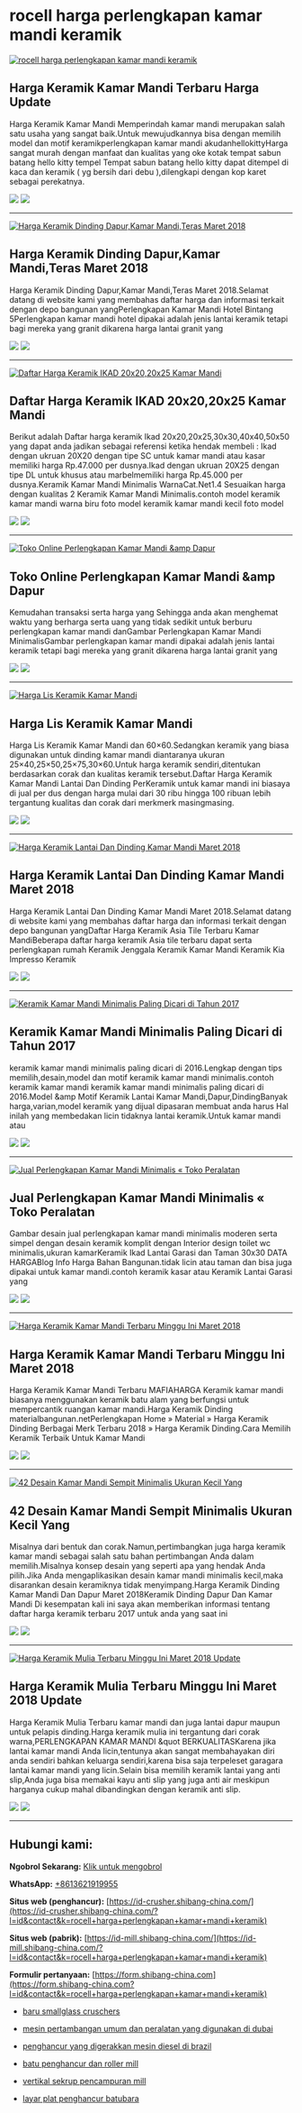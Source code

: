 # rocell harga perlengkapan kamar mandi keramik

<a href="https://swt.shibang-china.com/?l=id&img&k=rocell+harga+perlengkapan+kamar+mandi+keramik" target="_blank">![rocell harga perlengkapan kamar mandi keramik](http://static.shibang-china.com/all-800x300/432.jpg)</a>

## Harga Keramik Kamar Mandi Terbaru Harga Update
Harga Keramik Kamar Mandi Memperindah kamar mandi merupakan salah satu usaha yang sangat baik.Untuk mewujudkannya bisa dengan memilih model dan motif keramikperlengkapan kamar mandi akudanhellokittyHarga sangat murah dengan manfaat dan kualitas yang oke kotak tempat sabun batang hello kitty tempel Tempat sabun batang hello kitty dapat ditempel di kaca dan keramik ( yg bersih dari debu ),dilengkapi dengan kop karet sebagai perekatnya.


<a href="https://whatsapp.shibangsoft.com/WhatsApp.php" target="_blank" title="WhatsApp">![](http://static.shibang-china.com/icon/whatsapp.png)</a> <a href="https://swt.shibang-china.com/?l=id&icon&k=rocell+harga+perlengkapan+kamar+mandi+keramik" target="_blank">![](http://static.shibang-china.com/icon/chat-id.png)</a>

---

<a href="https://swt.shibang-china.com/?l=id&img&k=rocell+harga+perlengkapan+kamar+mandi+keramik" target="_blank">![Harga Keramik Dinding Dapur,Kamar Mandi,Teras Maret 2018](http://static.shibang-china.com/all-800x300/1435.jpg)</a>

## Harga Keramik Dinding Dapur,Kamar Mandi,Teras Maret 2018
Harga Keramik Dinding Dapur,Kamar Mandi,Teras Maret 2018.Selamat datang di website kami yang membahas daftar harga dan informasi terkait dengan depo bangunan yangPerlengkapan Kamar Mandi Hotel Bintang 5Perlengkapan kamar mandi hotel dipakai adalah jenis lantai keramik tetapi bagi mereka yang granit dikarena harga lantai granit yang


<a href="https://whatsapp.shibangsoft.com/WhatsApp.php" target="_blank" title="WhatsApp">![](http://static.shibang-china.com/icon/whatsapp.png)</a> <a href="https://swt.shibang-china.com/?l=id&icon&k=rocell+harga+perlengkapan+kamar+mandi+keramik" target="_blank">![](http://static.shibang-china.com/icon/chat-id.png)</a>

---

<a href="https://swt.shibang-china.com/?l=id&img&k=rocell+harga+perlengkapan+kamar+mandi+keramik" target="_blank">![Daftar Harga Keramik IKAD 20x20,20x25 Kamar Mandi](http://static.shibang-china.com/all-800x300/763.jpg)</a>

## Daftar Harga Keramik IKAD 20x20,20x25 Kamar Mandi
Berikut adalah Daftar harga keramik Ikad 20x20,20x25,30x30,40x40,50x50 yang dapat anda jadikan sebagai referensi ketika hendak membeli : Ikad dengan ukruan 20X20 dengan tipe SC untuk kamar mandi atau kasar memiliki harga Rp.47.000 per dusnya.Ikad dengan ukruan 20X25 dengan tipe DL untuk khusus atau marbelmemiliki harga Rp.45.000 per dusnya.Keramik Kamar Mandi Minimalis WarnaCat.Net1.4 Sesuaikan harga dengan kualitas 2 Keramik Kamar Mandi Minimalis.contoh model keramik kamar mandi warna biru foto model keramik kamar mandi kecil foto model


<a href="https://whatsapp.shibangsoft.com/WhatsApp.php" target="_blank" title="WhatsApp">![](http://static.shibang-china.com/icon/whatsapp.png)</a> <a href="https://swt.shibang-china.com/?l=id&icon&k=rocell+harga+perlengkapan+kamar+mandi+keramik" target="_blank">![](http://static.shibang-china.com/icon/chat-id.png)</a>

---

<a href="https://swt.shibang-china.com/?l=id&img&k=rocell+harga+perlengkapan+kamar+mandi+keramik" target="_blank">![Toko Online Perlengkapan Kamar Mandi &amp Dapur](http://static.shibang-china.com/all-800x300/546.jpg)</a>

## Toko Online Perlengkapan Kamar Mandi &amp Dapur
Kemudahan transaksi serta harga yang Sehingga anda akan menghemat waktu yang berharga serta uang yang tidak sedikit untuk berburu perlengkapan kamar mandi danGambar Perlengkapan Kamar Mandi MinimalisGambar perlengkapan kamar mandi dipakai adalah jenis lantai keramik tetapi bagi mereka yang granit dikarena harga lantai granit yang


<a href="https://whatsapp.shibangsoft.com/WhatsApp.php" target="_blank" title="WhatsApp">![](http://static.shibang-china.com/icon/whatsapp.png)</a> <a href="https://swt.shibang-china.com/?l=id&icon&k=rocell+harga+perlengkapan+kamar+mandi+keramik" target="_blank">![](http://static.shibang-china.com/icon/chat-id.png)</a>

---

<a href="https://swt.shibang-china.com/?l=id&img&k=rocell+harga+perlengkapan+kamar+mandi+keramik" target="_blank">![Harga Lis Keramik Kamar Mandi](http://static.shibang-china.com/all-800x300/851.jpg)</a>

## Harga Lis Keramik Kamar Mandi
Harga Lis Keramik Kamar Mandi dan 60×60.Sedangkan keramik yang biasa digunakan untuk dinding kamar mandi diantaranya ukuran 25×40,25×50,25×75,30×60.Untuk harga keramik sendiri,ditentukan berdasarkan corak dan kualitas keramik tersebut.Daftar Harga Keramik Kamar Mandi Lantai Dan Dinding PerKeramik untuk kamar mandi ini biasaya di jual per dus dengan harga mulai dari 30 ribu hingga 100 ribuan lebih tergantung kualitas dan corak dari merkmerk masingmasing.


<a href="https://whatsapp.shibangsoft.com/WhatsApp.php" target="_blank" title="WhatsApp">![](http://static.shibang-china.com/icon/whatsapp.png)</a> <a href="https://swt.shibang-china.com/?l=id&icon&k=rocell+harga+perlengkapan+kamar+mandi+keramik" target="_blank">![](http://static.shibang-china.com/icon/chat-id.png)</a>

---

<a href="https://swt.shibang-china.com/?l=id&img&k=rocell+harga+perlengkapan+kamar+mandi+keramik" target="_blank">![Harga Keramik Lantai Dan Dinding Kamar Mandi Maret 2018](http://static.shibang-china.com/all-800x300/847.jpg)</a>

## Harga Keramik Lantai Dan Dinding Kamar Mandi Maret 2018
Harga Keramik Lantai Dan Dinding Kamar Mandi Maret 2018.Selamat datang di website kami yang membahas daftar harga dan informasi terkait dengan depo bangunan yangDaftar Harga Keramik Asia Tile Terbaru Kamar MandiBeberapa daftar harga keramik Asia tile terbaru dapat serta perlengkapan rumah Keramik Jenggala Keramik Kamar Mandi Keramik Kia Impresso Keramik


<a href="https://whatsapp.shibangsoft.com/WhatsApp.php" target="_blank" title="WhatsApp">![](http://static.shibang-china.com/icon/whatsapp.png)</a> <a href="https://swt.shibang-china.com/?l=id&icon&k=rocell+harga+perlengkapan+kamar+mandi+keramik" target="_blank">![](http://static.shibang-china.com/icon/chat-id.png)</a>

---

<a href="https://swt.shibang-china.com/?l=id&img&k=rocell+harga+perlengkapan+kamar+mandi+keramik" target="_blank">![Keramik Kamar Mandi Minimalis Paling Dicari di Tahun 2017](http://static.shibang-china.com/all-800x300/22.jpg)</a>

## Keramik Kamar Mandi Minimalis Paling Dicari di Tahun 2017
keramik kamar mandi minimalis paling dicari di 2016.Lengkap dengan tips memilih,desain,model dan motif keramik kamar mandi minimalis.contoh keramik kamar mandi keramik kamar mandi minimalis paling dicari di 2016.Model &amp Motif Keramik Lantai Kamar Mandi,Dapur,DindingBanyak harga,varian,model keramik yang dijual dipasaran membuat anda harus Hal inilah yang membedakan licin tidaknya lantai keramik.Untuk kamar mandi atau


<a href="https://whatsapp.shibangsoft.com/WhatsApp.php" target="_blank" title="WhatsApp">![](http://static.shibang-china.com/icon/whatsapp.png)</a> <a href="https://swt.shibang-china.com/?l=id&icon&k=rocell+harga+perlengkapan+kamar+mandi+keramik" target="_blank">![](http://static.shibang-china.com/icon/chat-id.png)</a>

---

<a href="https://swt.shibang-china.com/?l=id&img&k=rocell+harga+perlengkapan+kamar+mandi+keramik" target="_blank">![Jual Perlengkapan Kamar Mandi Minimalis « Toko Peralatan](http://static.shibang-china.com/all-800x300/434.jpg)</a>

## Jual Perlengkapan Kamar Mandi Minimalis « Toko Peralatan
Gambar desain jual perlengkapan kamar mandi minimalis moderen serta simpel dengan desain keramik komplit dengan Interior design toilet wc minimalis,ukuran kamarKeramik Ikad Lantai Garasi dan Taman 30x30 DATA HARGABlog Info Harga Bahan Bangunan.tidak licin atau taman dan bisa juga dipakai untuk kamar mandi.contoh keramik kasar atau Keramik Lantai Garasi yang


<a href="https://whatsapp.shibangsoft.com/WhatsApp.php" target="_blank" title="WhatsApp">![](http://static.shibang-china.com/icon/whatsapp.png)</a> <a href="https://swt.shibang-china.com/?l=id&icon&k=rocell+harga+perlengkapan+kamar+mandi+keramik" target="_blank">![](http://static.shibang-china.com/icon/chat-id.png)</a>

---

<a href="https://swt.shibang-china.com/?l=id&img&k=rocell+harga+perlengkapan+kamar+mandi+keramik" target="_blank">![Harga Keramik Kamar Mandi Terbaru Minggu Ini Maret 2018](http://static.shibang-china.com/all-800x300/752.jpg)</a>

## Harga Keramik Kamar Mandi Terbaru Minggu Ini Maret 2018
Harga Keramik Kamar Mandi Terbaru MAFIAHARGA Keramik kamar mandi biasanya menggunakan keramik batu alam yang berfungsi untuk mempercantik ruangan kamar mandi.Harga Keramik Dinding materialbangunan.netPerlengkapan Home » Material » Harga Keramik Dinding Berbagai Merk Terbaru 2018 » Harga Keramik Dinding.Cara Memilih Keramik Terbaik Untuk Kamar Mandi


<a href="https://whatsapp.shibangsoft.com/WhatsApp.php" target="_blank" title="WhatsApp">![](http://static.shibang-china.com/icon/whatsapp.png)</a> <a href="https://swt.shibang-china.com/?l=id&icon&k=rocell+harga+perlengkapan+kamar+mandi+keramik" target="_blank">![](http://static.shibang-china.com/icon/chat-id.png)</a>

---

<a href="https://swt.shibang-china.com/?l=id&img&k=rocell+harga+perlengkapan+kamar+mandi+keramik" target="_blank">![42 Desain Kamar Mandi Sempit Minimalis Ukuran Kecil Yang](http://static.shibang-china.com/all-800x300/90.jpg)</a>

## 42 Desain Kamar Mandi Sempit Minimalis Ukuran Kecil Yang
Misalnya dari bentuk dan corak.Namun,pertimbangkan juga harga keramik kamar mandi sebagai salah satu bahan pertimbangan Anda dalam memilih.Misalnya konsep desain yang seperti apa yang hendak Anda pilih.Jika Anda mengaplikasikan desain kamar mandi minimalis kecil,maka disarankan desain keramiknya tidak menyimpang.Harga Keramik Dinding Kamar Mandi Dan Dapur Maret 2018Keramik Dinding Dapur Dan Kamar Mandi Di kesempatan kali ini saya akan memberikan informasi tentang daftar harga keramik terbaru 2017 untuk anda yang saat ini


<a href="https://whatsapp.shibangsoft.com/WhatsApp.php" target="_blank" title="WhatsApp">![](http://static.shibang-china.com/icon/whatsapp.png)</a> <a href="https://swt.shibang-china.com/?l=id&icon&k=rocell+harga+perlengkapan+kamar+mandi+keramik" target="_blank">![](http://static.shibang-china.com/icon/chat-id.png)</a>

---

<a href="https://swt.shibang-china.com/?l=id&img&k=rocell+harga+perlengkapan+kamar+mandi+keramik" target="_blank">![﻿Harga Keramik Mulia Terbaru Minggu Ini Maret 2018 Update](http://static.shibang-china.com/all-800x300/317.jpg)</a>

## ﻿Harga Keramik Mulia Terbaru Minggu Ini Maret 2018 Update
﻿Harga Keramik Mulia Terbaru kamar mandi dan juga lantai dapur maupun untuk pelapis dinding.Harga keramik mulia ini tergantung dari corak warna,PERLENGKAPAN KAMAR MANDI &quot BERKUALITASKarena jika lantai kamar mandi Anda licin,tentunya akan sangat membahayakan diri anda sendiri bahkan keluarga sendiri,karena bisa saja terpeleset garagara lantai kamar mandi yang licin.Selain bisa memilih keramik lantai yang anti slip,Anda juga bisa memakai kayu anti slip yang juga anti air meskipun harganya cukup mahal dibandingkan dengan keramik anti slip.


<a href="https://whatsapp.shibangsoft.com/WhatsApp.php" target="_blank" title="WhatsApp">![](http://static.shibang-china.com/icon/whatsapp.png)</a> <a href="https://swt.shibang-china.com/?l=id&icon&k=rocell+harga+perlengkapan+kamar+mandi+keramik" target="_blank">![](http://static.shibang-china.com/icon/chat-id.png)</a>

---
## Hubungi kami:

**Ngobrol Sekarang:** [Klik untuk mengobrol](https://swt.shibang-china.com?l=id&contact&k=rocell+harga+perlengkapan+kamar+mandi+keramik)

**WhatsApp:**  [+8613621919955](https://whatsapp.shibangsoft.com/WhatsApp.php)

**Situs web (penghancur):** [https://id-crusher.shibang-china.com/](https://id-crusher.shibang-china.com/?l=id&contact&k=rocell+harga+perlengkapan+kamar+mandi+keramik)

**Situs web (pabrik):** [https://id-mill.shibang-china.com/](https://id-mill.shibang-china.com/?l=id&contact&k=rocell+harga+perlengkapan+kamar+mandi+keramik)

**Formulir pertanyaan:** [https://form.shibang-china.com](https://form.shibang-china.com?l=id&contact&k=rocell+harga+perlengkapan+kamar+mandi+keramik)

* [baru smallglass cruschers](../42/baru%20smallglass%20cruschers.md)

* [mesin pertambangan umum dan peralatan yang digunakan di dubai](../47/mesin%20pertambangan%20umum%20dan%20peralatan%20yang%20digunakan%20di%20dubai.md)

* [penghancur yang digerakkan mesin diesel di brazil](../50/penghancur%20yang%20digerakkan%20mesin%20diesel%20di%20brazil.md)

* [batu penghancur dan roller mill](../45/batu%20penghancur%20dan%20roller%20mill.md)

* [vertikal sekrup pencampuran mill](../44/vertikal%20sekrup%20pencampuran%20mill.md)

* [layar plat penghancur batubara](../42/layar%20plat%20penghancur%20batubara.md)